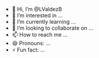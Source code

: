 - 👋 Hi, I’m @LValdezB
- 👀 I’m interested in ...
- 🌱 I’m currently learning ...
- 💞️ I’m looking to collaborate on ...
- 📫 How to reach me ...
- 😄 Pronouns: ...
- ⚡ Fun fact: ...

<!---
LValdezB/LValdezB is a ✨ special ✨ repository because its `README.md` (this file) appears on your GitHub profile.
You can click the Preview link to take a look at your changes.
--->
